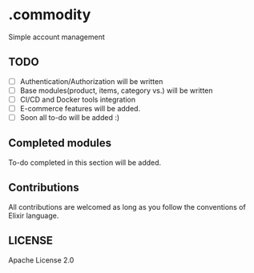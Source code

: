 # .commodity
Simple account management

## TODO
 - [ ] Authentication/Authorization will be written
 - [ ] Base modules(product, items, category vs.) will be written
 - [ ] CI/CD and Docker tools integration
 - [ ] E-commerce features will be added.
 - [ ] Soon all to-do will be added :)

## Completed modules
To-do completed in this section will be added.

## Contributions
All contributions are welcomed as long as you follow the conventions of Elixir language.

## LICENSE 
Apache License 2.0